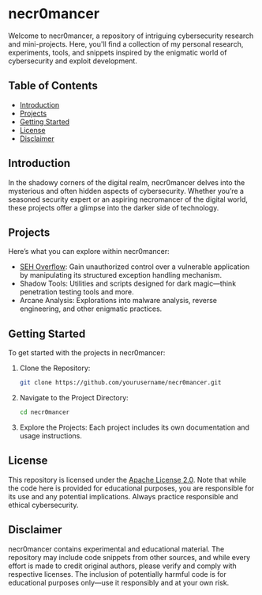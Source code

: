 # necr0mancer

Welcome to necr0mancer, a repository of intriguing cybersecurity research and mini-projects. Here, you'll find a collection of my personal research, experiments, tools, and snippets inspired by the enigmatic world of cybersecurity and exploit development.

## Table of Contents

- [Introduction](#introduction)
- [Projects](#projects)
- [Getting Started](#getting-started)
- [License](#license)
- [Disclaimer](#disclaimer)

## Introduction

In the shadowy corners of the digital realm, necr0mancer delves into the mysterious and often hidden aspects of cybersecurity. Whether you’re a seasoned security expert or an aspiring necromancer of the digital world, these projects offer a glimpse into the darker side of technology.

## Projects

Here’s what you can explore within necr0mancer:

- [SEH Overflow](seh_overflow_exploit/): Gain unauthorized control over a vulnerable application by manipulating its structured exception handling mechanism.
- Shadow Tools: Utilities and scripts designed for dark magic—think penetration testing tools and more.
- Arcane Analysis: Explorations into malware analysis, reverse engineering, and other enigmatic practices.

## Getting Started

To get started with the projects in necr0mancer:

1. Clone the Repository:
   ```bash
   git clone https://github.com/yourusername/necr0mancer.git
   ```

2. Navigate to the Project Directory:
   ```bash
   cd necr0mancer
   ```

3. Explore the Projects: Each project includes its own documentation and usage instructions.

## License

This repository is licensed under the [Apache License 2.0](LICENSE). Note that while the code here is provided for educational purposes, you are responsible for its use and any potential implications. Always practice responsible and ethical cybersecurity.

## Disclaimer

necr0mancer contains experimental and educational material. The repository may include code snippets from other sources, and while every effort is made to credit original authors, please verify and comply with respective licenses. The inclusion of potentially harmful code is for educational purposes only—use it responsibly and at your own risk.
